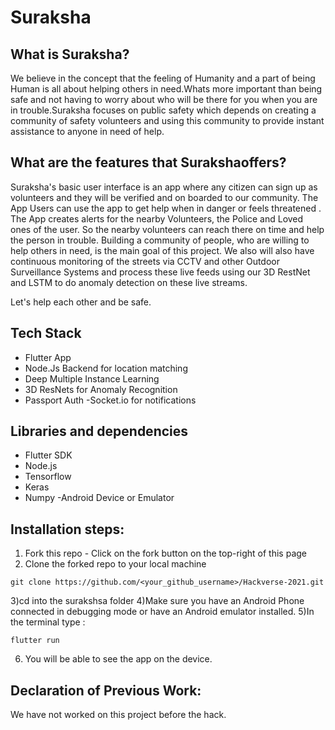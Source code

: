 # Suraksha

## What is Suraksha?

We believe in the concept that the feeling of Humanity and a part of being Human is all about helping others in need.Whats more important than being safe and not having to worry about who will be there for you when you are in trouble.Suraksha focuses on public safety which depends on creating a community of safety volunteers and using this community to provide instant assistance to anyone in need of help.

## What are the features that Surakshaoffers?

Suraksha's basic user interface is an app where any citizen can sign up as volunteers and they will be verified and on boarded to our community. The App Users can use the app to get help when in danger or feels threatened . The App creates alerts for the nearby Volunteers, the Police and Loved ones of the user. So the nearby volunteers can reach there on time and help the person in trouble. Building a community of people, who are willing to help others in need, is the main goal of this project. We also will also have continuous monitoring of the streets via CCTV and other Outdoor Surveillance Systems and process these live feeds using our 3D RestNet and LSTM to do anomaly detection on these live streams.

Let's help each other and be safe.

## Tech Stack
- Flutter  App
- Node.Js Backend for location matching
- Deep Multiple Instance Learning 
- 3D ResNets for Anomaly Recognition
- Passport Auth
-Socket.io for notifications

## Libraries and dependencies
- Flutter SDK
- Node.js
- Tensorflow
- Keras
- Numpy
-Android Device or Emulator

## Installation steps:

1) Fork this repo - Click on the fork button on the top-right of this page
2) Clone the forked repo to your local machine
```
git clone https://github.com/<your_github_username>/Hackverse-2021.git
```
3)cd into the surakshsa folder
4)Make sure you have an Android Phone connected in debugging mode or have an Android emulator installed.
5)In the terminal type :
  ```
  flutter run
  ```
6) You will be able to see the app on the device.

## Declaration of Previous Work:
We have not worked on this project before the hack.
